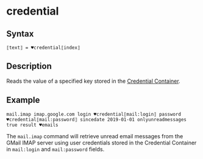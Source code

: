 # credential

## Syntax

```G1ANT
⟦text⟧ = ♥credential⟦index⟧
```

## Description

Reads the value of a specified key stored in the [Credential Container](G1ANT.Manual/g1ant.robot-window/auxiliary-windows/credential-container.md).

## Example

```G1ANT
mail.imap imap.google.com login ♥credential⟦mail:login⟧ password ♥credential⟦mail:password⟧ sincedate 2019-01-01 onlyunreadmessages true result ♥emails
```

The `mail.imap` command will retrieve unread email messages from the GMail IMAP server using user credentials stored in the Credential Container in `mail:login` and `mail:password` fields.
